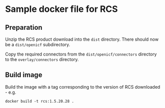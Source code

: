 # Sample docker file for RCS

## Preparation

Unzip the RCS product download into the `dist` directory. There should now be a `dist/openicf` subdirectory.

Copy the required connectors from the `dist/openicf/connectors` directory to the `overlay/connectors` directory.

## Build image

Build the image with a tag corresponding to the version of RCS downloaded - e.g.

```
docker build -t rcs:1.5.20.28 .
```

